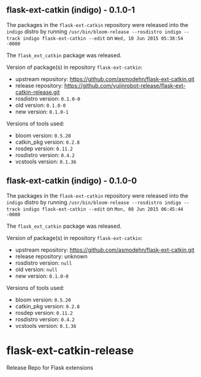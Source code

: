 ## flask-ext-catkin (indigo) - 0.1.0-1

The packages in the `flask-ext-catkin` repository were released into the `indigo` distro by running `/usr/bin/bloom-release --rosdistro indigo --track indigo flask-ext-catkin --edit` on `Wed, 10 Jun 2015 05:38:54 -0000`

The `flask_ext_catkin` package was released.

Version of package(s) in repository `flask-ext-catkin`:
- upstream repository: https://github.com/asmodehn/flask-ext-catkin.git
- release repository: https://github.com/yujinrobot-release/flask-ext-catkin-release.git
- rosdistro version: `0.1.0-0`
- old version: `0.1.0-0`
- new version: `0.1.0-1`

Versions of tools used:
- bloom version: `0.5.20`
- catkin_pkg version: `0.2.8`
- rosdep version: `0.11.2`
- rosdistro version: `0.4.2`
- vcstools version: `0.1.36`


## flask-ext-catkin (indigo) - 0.1.0-0

The packages in the `flask-ext-catkin` repository were released into the `indigo` distro by running `/usr/bin/bloom-release --rosdistro indigo --track indigo flask-ext-catkin --edit` on `Mon, 08 Jun 2015 06:45:44 -0000`

The `flask_ext_catkin` package was released.

Version of package(s) in repository `flask-ext-catkin`:
- upstream repository: https://github.com/asmodehn/flask-ext-catkin.git
- release repository: unknown
- rosdistro version: `null`
- old version: `null`
- new version: `0.1.0-0`

Versions of tools used:
- bloom version: `0.5.20`
- catkin_pkg version: `0.2.8`
- rosdep version: `0.11.2`
- rosdistro version: `0.4.2`
- vcstools version: `0.1.36`


# flask-ext-catkin-release
Release Repo for Flask extensions
